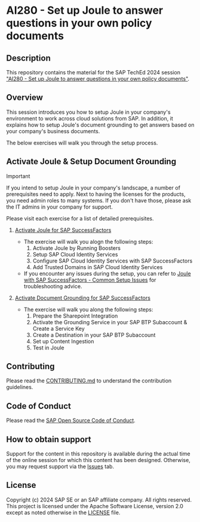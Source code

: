 # AI280 - Set up Joule to answer questions in your own policy documents

## Description

This repository contains the material for the SAP TechEd 2024 session ["AI280 - Set up Joule to answer questions in your own policy documents"](https://www.sap.com/events/teched/virtual/flow/sap/te24/catalog/page/catalog/session/1722557682396001fuAf).

## Overview

This session introduces you how to setup Joule in your company's environment to work across cloud solutions from SAP. In addition, it explains how to setup Joule's document grounding to get answers based on your company's business documents. 

The below exercises will walk you through the setup process.

## Activate Joule & Setup Document Grounding

> [!IMPORTANT]  
> If you intend to setup Joule in your company's landscape, a number of prerequisites need to apply. Next to having the licenses for the products, you need admin roles to many systems. If you don't have those, please ask the IT admins in your company for support.
> 
> Please visit each exercise for a list of detailed prerequisites.

1. [Activate Joule for SAP SuccessFactors](https://community.sap.com/t5/technology-blogs-by-sap/sap-btp-onboarding-series-joule-getting-started-with-joule-and-sap/ba-p/13575477)
    - The exercise will walk you alogn the following steps:
        1. Activate Joule by Running Boosters
        2. Setup SAP Cloud Identity Services
        3. Configure SAP Cloud Identity Services with SAP SuccessFactors
        4. Add Trusted Domains in SAP Cloud Identity Services
    - If you encounter any issues during the setup, you can refer to [Joule with SAP SuccessFactors - Common Setup Issues](https://community.sap.com/t5/technology-blogs-by-sap/sap-btp-onboarding-series-joule-with-sfsf-common-setup-issues/ba-p/13650311) for troubleshooting advice.
  
2. [Activate Document Grounding for SAP SuccessFactors](https://community.sap.com/t5/technology-blogs-by-sap/sap-btp-onboarding-series-joule-getting-started-with-document-grounding-for/ba-p/13739501)
   - The exercise will walk you along the following steps:
        1. Prepare the Sharepoint Integration    
        2. Activate the Grounding Service in your SAP BTP Subaccount & Create a Service Key
        3. Create a Destination in your SAP BTP Subaccount
        4. Set up Content Ingestion
        5. Test in Joule

## Contributing
Please read the [CONTRIBUTING.md](./CONTRIBUTING.md) to understand the contribution guidelines.

## Code of Conduct
Please read the [SAP Open Source Code of Conduct](https://github.com/SAP-samples/.github/blob/main/CODE_OF_CONDUCT.md).

## How to obtain support

Support for the content in this repository is available during the actual time of the online session for which this content has been designed. Otherwise, you may request support via the [Issues](../../issues) tab.

## License
Copyright (c) 2024 SAP SE or an SAP affiliate company. All rights reserved. This project is licensed under the Apache Software License, version 2.0 except as noted otherwise in the [LICENSE](LICENSES/Apache-2.0.txt) file.
